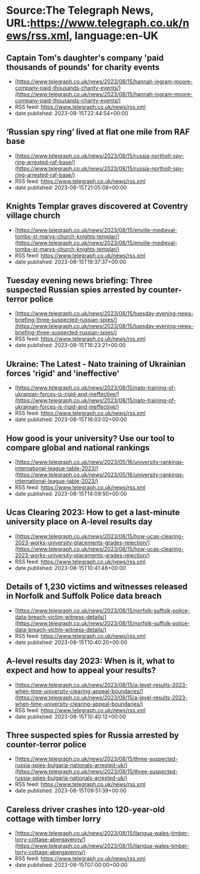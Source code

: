 # Source:The Telegraph News, URL:https://www.telegraph.co.uk/news/rss.xml, language:en-UK

## Captain Tom's daughter's company 'paid thousands of pounds' for charity events
 - [https://www.telegraph.co.uk/news/2023/08/15/hannah-ingram-moore-company-paid-thousands-charity-events/](https://www.telegraph.co.uk/news/2023/08/15/hannah-ingram-moore-company-paid-thousands-charity-events/)
 - RSS feed: https://www.telegraph.co.uk/news/rss.xml
 - date published: 2023-08-15T22:44:54+00:00



## ‘Russian spy ring’ lived at flat one mile from RAF base
 - [https://www.telegraph.co.uk/news/2023/08/15/russia-northolt-spy-ring-arrested-raf-base/](https://www.telegraph.co.uk/news/2023/08/15/russia-northolt-spy-ring-arrested-raf-base/)
 - RSS feed: https://www.telegraph.co.uk/news/rss.xml
 - date published: 2023-08-15T21:05:08+00:00



## Knights Templar graves discovered at Coventry village church
 - [https://www.telegraph.co.uk/news/2023/08/15/enville-medieval-tombs-st-marys-church-knights-templar/](https://www.telegraph.co.uk/news/2023/08/15/enville-medieval-tombs-st-marys-church-knights-templar/)
 - RSS feed: https://www.telegraph.co.uk/news/rss.xml
 - date published: 2023-08-15T19:37:37+00:00



## Tuesday evening news briefing: Three suspected Russian spies arrested by counter-terror police
 - [https://www.telegraph.co.uk/news/2023/08/15/tuesday-evening-news-briefing-three-suspected-russian-spies/](https://www.telegraph.co.uk/news/2023/08/15/tuesday-evening-news-briefing-three-suspected-russian-spies/)
 - RSS feed: https://www.telegraph.co.uk/news/rss.xml
 - date published: 2023-08-15T16:23:21+00:00



## Ukraine: The Latest - Nato training of Ukrainian forces 'rigid' and 'ineffective'
 - [https://www.telegraph.co.uk/news/2023/08/15/nato-training-of-ukrainian-forces-is-rigid-and-ineffective/](https://www.telegraph.co.uk/news/2023/08/15/nato-training-of-ukrainian-forces-is-rigid-and-ineffective/)
 - RSS feed: https://www.telegraph.co.uk/news/rss.xml
 - date published: 2023-08-15T16:03:02+00:00



## How good is your university? Use our tool to compare global and national rankings
 - [https://www.telegraph.co.uk/news/2023/05/16/university-rankings-international-league-table-2023/](https://www.telegraph.co.uk/news/2023/05/16/university-rankings-international-league-table-2023/)
 - RSS feed: https://www.telegraph.co.uk/news/rss.xml
 - date published: 2023-08-15T14:09:50+00:00



## Ucas Clearing 2023: How to get a last-minute university place on A-level results day
 - [https://www.telegraph.co.uk/news/2023/08/15/how-ucas-clearing-2023-works-university-placements-grades-rejection/](https://www.telegraph.co.uk/news/2023/08/15/how-ucas-clearing-2023-works-university-placements-grades-rejection/)
 - RSS feed: https://www.telegraph.co.uk/news/rss.xml
 - date published: 2023-08-15T10:41:48+00:00



## Details of 1,230 victims and witnesses released in Norfolk and Suffolk Police data breach
 - [https://www.telegraph.co.uk/news/2023/08/15/norfolk-suffolk-police-data-breach-victim-witness-details/](https://www.telegraph.co.uk/news/2023/08/15/norfolk-suffolk-police-data-breach-victim-witness-details/)
 - RSS feed: https://www.telegraph.co.uk/news/rss.xml
 - date published: 2023-08-15T10:40:20+00:00



## A-level results day 2023: When is it, what to expect and how to appeal your results?
 - [https://www.telegraph.co.uk/news/2023/08/15/a-level-results-2023-when-time-university-clearing-appeal-boundaries/](https://www.telegraph.co.uk/news/2023/08/15/a-level-results-2023-when-time-university-clearing-appeal-boundaries/)
 - RSS feed: https://www.telegraph.co.uk/news/rss.xml
 - date published: 2023-08-15T10:40:12+00:00



## Three suspected spies for Russia arrested by counter-terror police
 - [https://www.telegraph.co.uk/news/2023/08/15/three-suspected-russia-spies-bulgaria-nationals-arrested-uk/](https://www.telegraph.co.uk/news/2023/08/15/three-suspected-russia-spies-bulgaria-nationals-arrested-uk/)
 - RSS feed: https://www.telegraph.co.uk/news/rss.xml
 - date published: 2023-08-15T09:51:39+00:00



## Careless driver crashes into 120-year-old cottage with timber lorry
 - [https://www.telegraph.co.uk/news/2023/08/15/llangua-wales-timber-lorry-cottage-abergavenny/](https://www.telegraph.co.uk/news/2023/08/15/llangua-wales-timber-lorry-cottage-abergavenny/)
 - RSS feed: https://www.telegraph.co.uk/news/rss.xml
 - date published: 2023-08-15T07:00:00+00:00



